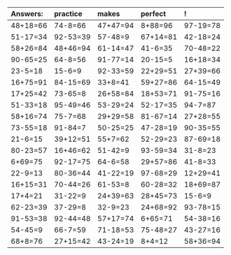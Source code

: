 | Answers: | practice | makes | perfect | ! |
| :--- | :--- | :--- | :--- | :--- |
| 48+18=66 | 74-8=66 | 47+47=94 | 8+88=96 | 97-19=78 | 
| 51-17=34 | 92-53=39 | 57-48=9 | 67+14=81 | 42-18=24 | 
| 58+26=84 | 48+46=94 | 61-14=47 | 41-6=35 | 70-48=22 | 
| 90-65=25 | 64-8=56 | 91-77=14 | 20-15=5 | 16+18=34 | 
| 23-5=18 | 15-6=9 | 92-33=59 | 22+29=51 | 27+39=66 | 
| 16+75=91 | 84-15=69 | 33+8=41 | 59+27=86 | 64-15=49 | 
| 17+25=42 | 73-65=8 | 26+58=84 | 18+53=71 | 91-75=16 | 
| 51-33=18 | 95-49=46 | 53-29=24 | 52-17=35 | 94-7=87 | 
| 58+16=74 | 75-7=68 | 29+29=58 | 81-67=14 | 27+28=55 | 
| 73-55=18 | 91-84=7 | 50-25=25 | 47-28=19 | 90-35=55 | 
| 21-6=15 | 39+12=51 | 55+7=62 | 52-29=23 | 87-69=18 | 
| 80-23=57 | 16+46=62 | 51-42=9 | 93-59=34 | 31-8=23 | 
| 6+69=75 | 92-17=75 | 64-6=58 | 29+57=86 | 41-8=33 | 
| 22-9=13 | 80-36=44 | 41-22=19 | 97-68=29 | 12+29=41 | 
| 16+15=31 | 70-44=26 | 61-53=8 | 60-28=32 | 18+69=87 | 
| 17+4=21 | 31-22=9 | 24+39=63 | 28+45=73 | 15-6=9 | 
| 62-23=39 | 37-29=8 | 32-9=23 | 24+68=92 | 93-78=15 | 
| 91-53=38 | 92-44=48 | 57+17=74 | 6+65=71 | 54-38=16 | 
| 54-45=9 | 66-7=59 | 71-18=53 | 75-48=27 | 43-27=16 | 
| 68+8=76 | 27+15=42 | 43-24=19 | 8+4=12 | 58+36=94 | 
